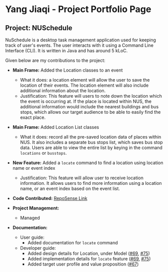 # Yang Jiaqi - Project Portfolio Page

## Project: NUSchedule

NuSchedule is a desktop task management application used for keeping track of user's events. The user interacts with it 
using a Command Line Interface (CLI). It is written in Java and has around 5 kLoC.

Given below are my contributions to the project:  
* __Main Frame:__ Added the Location classes to an event 
    * What it does: a location element will allow the user to save the location of their events. The location element 
    will also include additional information about the location. 
    * Justification: This feature will users to note down the location which the event is occurring at. 
    If the place is located within NUS, the additional information would include the nearest buildings and bus stops, 
    which allows our target audience to be able to easily find the exact place. 

* __Main Frame:__ Added Location List classes
    * What it does: record all the pre-saved location data of places within NUS. It also includes a separate bus stops 
    list, which saves bus stop data. Users are able to view the entire list by keying in the command `locations` or 
    `busstops`.

* __New Feature:__ Added a `locate` command to find a location using location name or event index
    * Justification: This feature will allow user to receive location information. It allows users to find more 
    information using a location name, or an event index based on the event list. 

* __Code Contributed:__ [RepoSense Link](https://nus-cs2113-ay2021s1.github.io/tp-dashboard/#breakdown=true&search=jiaaaqi&sort=groupTitle&sortWithin=title&since=2020-09-27&timeframe=commit&mergegroup=&groupSelect=groupByRepos&checkedFileTypes=docs~functional-code~test-code~other&tabOpen=true&tabType=authorship&tabAuthor=jiaaaqi&tabRepo=AY2021S1-CS2113T-F14-4%2Ftp%5Bmaster%5D&authorshipIsMergeGroup=false&authorshipFileTypes=docs~functional-code~other)

* __Project Management:__ 
    * Managed 

* __Documentation:__
    * User guide: 
        * Added documentation for `locate` command
    * Developer guide: 
        * Added design details for Location, under Model ([#69](https://github.com/AY2021S1-CS2113T-F14-4/tp/pull/69/files), [#75](https://github.com/AY2021S1-CS2113T-F14-4/tp/pull/75))
        * Added implementation details for `locate` feature ([#69](https://github.com/AY2021S1-CS2113T-F14-4/tp/pull/69/files), [#75](https://github.com/AY2021S1-CS2113T-F14-4/tp/pull/75))
        * Added target user profile and value proposition ([#67](https://github.com/AY2021S1-CS2113T-F14-4/tp/pull/67/files))